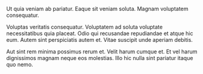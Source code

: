 Ut quia veniam ab pariatur. Eaque sit veniam soluta. Magnam voluptatem consequatur.
 Voluptas veritatis consequatur. Voluptatem ad soluta voluptate necessitatibus quia placeat. Odio qui recusandae repudiandae et atque hic eum. Autem sint perspiciatis autem et. Vitae suscipit unde aperiam debitis.
 Aut sint rem minima possimus rerum et. Velit harum cumque et. Et vel harum dignissimos magnam neque eos molestias. Illo hic nulla sint pariatur itaque quo nemo.
